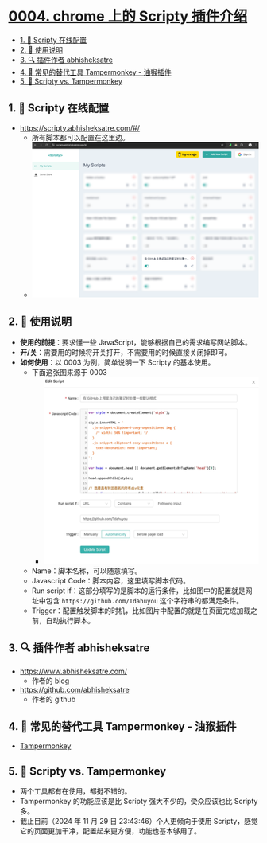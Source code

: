 # [0004. chrome 上的 Scripty 插件介绍](https://github.com/Tdahuyou/pc/tree/main/0004.%20chrome%20%E4%B8%8A%E7%9A%84%20Scripty%20%E6%8F%92%E4%BB%B6%E4%BB%8B%E7%BB%8D)

<!-- region:toc -->
- [1. 🔗 Scripty 在线配置](#1--scripty-在线配置)
- [2. 📒 使用说明](#2--使用说明)
- [3. 🔍 插件作者 abhisheksatre](#3--插件作者-abhisheksatre)
- [4. 🔗 常见的替代工具 Tampermonkey - 油猴插件](#4--常见的替代工具-tampermonkey---油猴插件)
- [5. 📒 Scripty vs. Tampermonkey](#5--scripty-vs-tampermonkey)
<!-- endregion:toc -->

## 1. 🔗 Scripty 在线配置

- https://scripty.abhisheksatre.com/#/
  - 所有脚本都可以配置在这里边。
  - ![](md-imgs/2024-11-29-23-31-01.png)

## 2. 📒 使用说明

- **使用的前提**：要求懂一些 JavaScript，能够根据自己的需求编写网站脚本。
- **开/关**：需要用的时候将开关打开，不需要用的时候直接关闭掉即可。
- **如何使用**：以 0003 为例，简单说明一下 Scripty 的基本使用。
  - 下面这张图来源于 0003
    - ![](md-imgs/2024-11-29-23-07-30.png)
  - Name：脚本名称，可以随意填写。
  - Javascript Code：脚本内容，这里填写脚本代码。
  - Run script if：这部分填写的是脚本的运行条件，比如图中的配置就是网址中包含 `https://github.com/Tdahuyou` 这个字符串的都满足条件。
  - Trigger：配置触发脚本的时机，比如图片中配置的就是在页面完成加载之前，自动执行脚本。

## 3. 🔍 插件作者 abhisheksatre

- https://www.abhisheksatre.com/
  - 作者的 blog
- https://github.com/abhisheksatre
  - 作者的 github

## 4. 🔗 常见的替代工具 Tampermonkey - 油猴插件

- [Tampermonkey](https://tampermonkey.net/)

## 5. 📒 Scripty vs. Tampermonkey

- 两个工具都有在使用，都挺不错的。
- Tampermonkey 的功能应该是比 Scripty 强大不少的，受众应该也比 Scripty 多。
- 截止目前（2024 年 11 月 29 日 23:43:46）个人更倾向于使用 Scripty，感觉它的页面更加干净，配置起来更方便，功能也基本够用了。